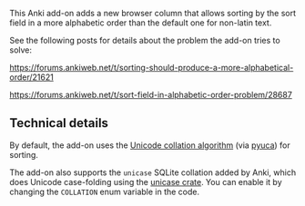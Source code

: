This Anki add-on adds a new browser column that allows sorting by the sort field in a more alphabetic order than the default one for non-latin text.

See the following posts for details about the problem the add-on tries to solve:

https://forums.ankiweb.net/t/sorting-should-produce-a-more-alphabetical-order/21621

https://forums.ankiweb.net/t/sort-field-in-alphabetic-order-problem/28687

## Technical details

By default, the add-on uses the [Unicode collation algorithm](https://en.wikipedia.org/wiki/Unicode_collation_algorithm) (via [pyuca](https://github.com/jtauber/pyuca)) for sorting.

The add-on also supports the `unicase` SQLite collation added by Anki, which does Unicode case-folding using the [unicase crate](https://crates.io/crates/unicase). You can enable it by changing the `COLLATION` enum variable in the code.
